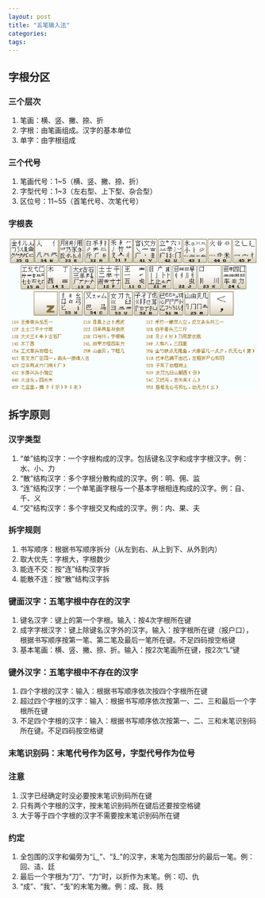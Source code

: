 ```yaml
---
layout: post
title: "五笔输入法"
categories:
tags:
---
```


## 字根分区

### 三个层次
1. 笔画：横、竖、撇、捺、折
2. 字根：由笔画组成。汉字的基本单位
3. 单字：由字根组成

### 三个代号
1. 笔画代号：1~5（横、竖、撇、捺、折）
2. 字型代号：1~3（左右型、上下型、杂合型）
3. 区位号：11~55（首笔代号、次笔代号）

### 字根表
![zi-gen](../img/2020-01-16_01.png)


## 拆字原则

### 汉字类型
1. “单”结构汉字：一个字根构成的汉字。包括键名汉字和成字字根汉字。例：水、小、力
2. “散”结构汉字：多个字根分散构成的汉字。例：明、佣、监
3. “连”结构汉字：一个单笔画字根与一个基本字根相连构成的汉字。例：自、千、义
4. “交”结构汉字：多个字根交叉构成的汉字。例：内、果、夫

### 拆字规则
1. 书写顺序：根据书写顺序拆分（从左到右、从上到下、从外到内）
2. 取大优先：字根大，字根数少
3. 能连不交：按“连”结构汉字拆
4. 能散不连：按“散”结构汉字拆

### 键面汉字：五笔字根中存在的汉字
1. 键名汉字：键上的第一个字根。输入：按4次字根所在键
2. 成字字根汉字：键上除键名汉字外的汉字。输入：按字根所在键（报户口），根据书写顺序按第一笔、第二笔及最后一笔所在键。不足四码按空格键
3. 基本笔画：横、竖、撇、捺、折。输入：按2次笔画所在键，按2次“L”键

### 键外汉字：五笔字根中不存在的汉字
1. 四个字根的汉字：输入：根据书写顺序依次按四个字根所在键
2. 超过四个字根的汉字：输入：根据书写顺序依次按第一、二、三和最后一个字根所在键
3. 不足四个字根的汉字：输入：根据书写顺序依次按第一、二、三和末笔识别码所在键。不足四码按空格键

### 末笔识别码：末笔代号作为区号，字型代号作为位号

### 注意
1. 汉字已经确定时没必要按末笔识别码所在键
2. 只有两个字根的汉字，按末笔识别码所在键后还要按空格键
3. 大于等于四个字根的汉字不需要按末笔识别码所在键

### 约定
1. 全包围的汉字和偏旁为“辶”、“廴”的汉字，末笔为包围部分的最后一笔。例：回、迼、廷
2. 最后一个字根为“刀”、“力”时，以折作为末笔。例：叨、仇
3. “成”、“我”、“戋”的末笔为撇。例：成、我、贱

